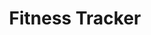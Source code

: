 ---
title: "Fitness Tracker"
description: "Health and fitness monitoring app"
image: "/images/blog-3.jpg"
category: "Mobile"
--- 